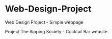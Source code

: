 # Web-Design-Project
Web Design Project - Simple webpage 

Project 
The Sipping Society - Cocktail Bar website 

